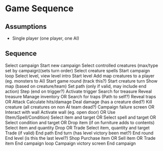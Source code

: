 # Game Sequence

## Assumptions
- Single player (one player, one AI)

## Sequence
Select campaign
Start new campaign
    Select controlled creatures (max/type set by campaign)(sets turn order)
        Select creature spells
    Start campaign loop
        Select level, view level intro
        Start level
            Add map creatures to a player (eg. monsters to AI)
            Start game round (track this?)
                Start creature turn
                    Show map (based on creature/team)
                    Set path (only if valid, may include end action)
                        Step (end on trigger?)
                            Activate trigger
                        Search for treasure
                            Reveal treasure
                            Manage inventory
                        OR Search for traps (Path to self?)
                            Reveal traps
                        OR Attack
                            Calculate hits/damage
                            Deal damage (has a creature died?)
                                Kill creature (all creatures on non AI team dead?)
                                    Campaign failure screen
                        OR Interact with wall
                            Activate wall (eg. open door)
                        OR Use (Item/Spell/Condition)
                            Select item and target
                            OR Select spell and target
                            OR Select condition and target
                        OR Drop item (if on furniture adds to contents)
                            Select item and quantity
                            Drop
                        OR Trade
                            Select item, quantity and target
                            Trade (if valid)
                    End path
                End turn (has level victory been met?)
            End round
        End level (is this the last level?)
        Shop 
            Purchase item
            OR Sell item
            OR Trade item
    End campaign loop
    Campaign victory screen
End campaign



